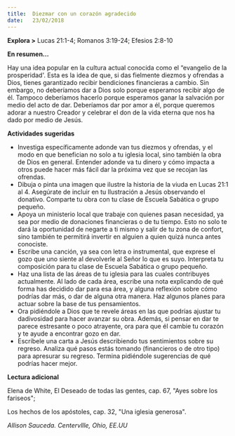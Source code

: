 ```yaml
---
title:  Diezmar con un corazón agradecido
date:   23/02/2018
---
```


**Explora >** Lucas 21:1-4; Romanos 3:19-24; Efesios 2:8-10

**En resumen...**

Hay una idea popular en la cultura actual conocida como el “evangelio de la prosperidad'. Esta es la idea de que, si das fielmente diezmos y ofrendas a Dios, tienes garantizado recibir bendiciones financieras a cambio. Sin embargo, no deberíamos dar a Dios solo porque esperamos recibir algo de él. Tampoco deberíamos hacerlo porque esperamos ganar la salvación por medio del acto de dar. Deberíamos dar por amor a él, porque queremos adorar a nuestro Creador y celebrar el don de la vida eterna que nos ha dado por medio de Jesús. 

**Actividades sugeridas**

- Investiga específicamente adonde van tus diezmos y ofrendas, y el modo en que benefician no solo a tu iglesia local, sino también la obra de Dios en general. Entender adonde va tu dinero y cómo impacta a otros puede hacer más fácil dar la próxima vez que se recojan las ofrendas. 
- Dibuja o pinta una imagen que ilustre la historia de la viuda en Lucas 21:1 al 4. Asegúrate de incluir en tu Ilustración a Jesús observando el donativo. Comparte tu obra con tu clase de Escuela Sabática o grupo pequeño. 
- Apoya un ministerio local que trabaje con quienes pasan necesidad, ya sea por medio de donaciones financieras o de tu tiempo. Esto no solo te dará la oportunidad de negarte a ti mismo y salir de tu zona de confort, sino también te permitirá invertir en alguien a quien quizá nunca antes conociste. 
- Escribe una canción, ya sea con letra o instrumental, que exprese el gozo que uno siente al devolverle al Señor lo que es suyo. Interpreta tu composición para tu clase de Escuela Sabática o grupo pequeño. 
- Haz una lista de las áreas de tu iglesia para las cuales contribuyes actualmente. Al lado de cada área, escribe una nota explicando de qué forma has decidido dar para esa área, y alguna reflexión sobre cómo podrías dar más, o dar de alguna otra manera. Haz algunos planes para actuar sobre la base de tus pensamientos. 
- Ora pidiéndole a Dios que te revele áreas en las que podrías ajustar tu dadivosidad para hacer avanzar su obra. Además, si pensar en dar te parece estresante o poco atrayente, ora para que él cambie tu corazón y te ayude a encontrar gozo en dar. 
- Escríbele una carta a Jesús describiendo tus sentimientos sobre su regreso. Analiza qué pasos estás tomando (financieros o de otro tipo) para apresurar su regreso. Termina pidiéndole sugerencias de qué podrías hacer mejor. 

**Lectura adicional**

Elena de White, El Deseado de todas las gentes, cap. 67, "Ayes sobre los fariseos";

Los hechos de los apóstoles, cap. 32, "Una iglesia generosa".

_Allison Sauceda. Centervllle, Ohio, EE.UU_
